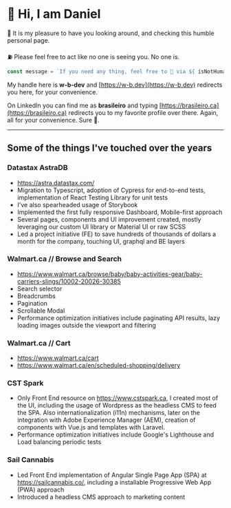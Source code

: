# 👋 Hi, I am Daniel

🐊 It is my pleasure to have you looking around, and checking this humble personal page.

⛽ Please feel free to act like no one is seeing you. No one is.

```ts
const message = `If you need any thing, feel free to 📲 via ${ isNotHuman ? "📵" : "linkedin.com/in/brasileiro" }`
```

My handle here is **w-b-dev** and [https://w-b.dev](https://w-b.dev) redirects you here, for your convenience.

On LinkedIn you can find me as **brasileiro** and typing [https://brasileiro.ca](https://brasileiro.ca) redirects you to my favorite profile over there. Again, all for your convenience. Sure 🤩.

___
## Some of the things I've touched over the years

### Datastax AstraDB
- https://astra.datastax.com/
- Migration to Typescript, adoption of Cypress for end-to-end tests, implementation of React Testing Library for unit tests
- I've also spearheaded usage of Storybook
- Implemented the first fully responsive Dashboard, Mobile-first approach
- Several pages, components and UI improvement created, mostly leveraging our custom UI library or Material UI or raw SCSS
- Led a project initiative (FE) to save hundreds of thousands of dollars a month for the company, touching UI, graphql and BE layers

### Walmart.ca // Browse and Search
- https://www.walmart.ca/browse/baby/baby-activities-gear/baby-carriers-slings/10002-20026-30385
- Search selector
- Breadcrumbs
- Pagination
- Scrollable Modal
- Performance optimization initiatives include paginating API results, lazy loading images outside the viewport and filtering

### Walmart.ca // Cart
- https://www.walmart.ca/cart
- https://www.walmart.ca/en/scheduled-shopping/delivery

### CST Spark
- Only Front End resource on https://www.cstspark.ca, I created most of the UI, including the usage of Wordpress as the headless CMS to feed the SPA. Also internationalization (i11n) mechanisms, later on the integration with Adobe Experience Manager (AEM), creation of components with Vue.js and templates with Laravel.
- Performance optimization initiatives include Google's Lighthouse and Load balancing periodic tests

### Sail Cannabis
- Led Front End implementation of Angular Single Page App (SPA) at https://sailcannabis.co/, including a installable Progressive Web App (PWA) approach
- Introduced a headless CMS approach to marketing content
